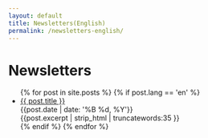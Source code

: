 ```yaml
---
layout: default
title: Newsletters(English)
permalink: /newsletters-english/
---
```

<h1>Newsletters</h1>
<ul>
  {% for post in site.posts %}
    {% if post.lang == 'en' %}
      <li>
        <a href="{{ post.url | prepend: site.baseurl }}">{{ post.title }}</a><br>
        {{post.date | date: '%B %d, %Y'}}<br>
        {{post.excerpt | strip_html | truncatewords:35 }}
      </li>
    {% endif %}
  {% endfor %}
</ul>
